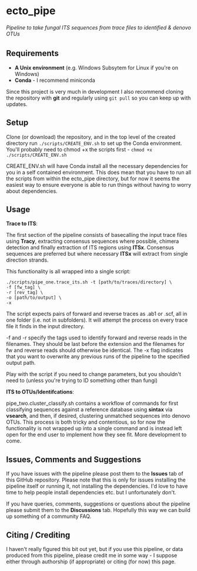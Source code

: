 # ecto_pipe
###### Pipeline to take fungal ITS sequences from trace files to identified & denovo OTUs

## Requirements

-  **A Unix environment** (e.g. Windows Subsytem for Linux if you're on Windows)  
-  **Conda** - I recommend miniconda
 
Since this project is very much in development I also recommend cloning the repository with **git** and regularly using `git pull` so you can keep up with updates.

## Setup

Clone (or download) the repository, and in the top level of the created directory run `./scripts/CREATE_ENV.sh` to set up the Conda environment. You'll probably need to chmod +x the scripts first - `chmod +x ./scripts/CREATE_ENV.sh`

CREATE_ENV.sh will have Conda install all the necessary dependencies for you in a self contained environment. This does mean that you have to run all the scripts from within the ecto_pipe directory, but for now it seems the easiest way to ensure everyone is able to run things without having to worry about dependencies.  

## Usage
   

**Trace to ITS**:  

The first section of the pipeline consists of basecalling the input trace files using **Tracy**, extracting consensus sequences where possible, chimera detection and finally extraction of ITS regions using **ITSx**. Consensus sequences are preferred but where necessary **ITSx** will extract from single direction strands.

This functionality is all wrapped into a single script:

```
./scripts/pipe_one.trace_its.sh -t [path/to/traces/directory] \
-f [fw_tag] \
-r [rev_tag] \
-o [path/to/output] \
-x
```
The script expects pairs of forward and reverse traces as .ab1 or .scf, all in one folder (i.e. not in subfolders). It will attempt the process on every trace file it finds in the input directory.

-f and -r specify the tags used to identify forward and reverse reads in the filenames. They should be last before the extension and the filenames for fw and reverse reads should otherwise be identical. The -x flag indicates that you want to overwrite any previous runs of the pipeline to the specified output path.

Play with the script if you need to change parameters, but you shouldn't need to (unless you're trying to ID something other than fungi)

**ITS to OTUs/Identifcations**:

pipe_two.cluster_classify.sh contains a workflow of commands for first classifying sequences against a reference database using **sintax** via **vsearch**, and then, if desired, clustering unmatched sequences into denovo OTUs. This process is both tricky and contentious, so for now the functionality is not wrapped up into a single command and is instead left open for the end user to implement how they see fit. More development to come.

## Issues, Comments and Suggestions

If you have issues with the pipeline please post them to the **Issues** tab of this GitHub repository. Please note that this is only for issues installing the pipeline itself or running it, not installing the dependencies. I'd love to have time to help people install dependencies etc. but I unfortunately don't.

If you have queries, comments, suggestions or questions about the pipeline please submit them to the **Discussions** tab. Hopefully this way we can build up something of a community FAQ.

## Citing / Crediting

I haven't really figured this bit out yet, but if you use this pipeline, or data produced from this pipeline, please credit me in some way - I suppose either through authorship (if appropriate) or citing (for now) this page.

